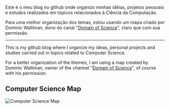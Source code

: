 Este é o meu blog no github onde organizo minhas idéias, projetos pessoais e estudos realizados em tópicos relacionados à Ciência da Computação.

Para uma melhor organização dos temas, estou usando um mapa criado por Dominic Walliman, dono do canal "[Domain of Science](https://www.youtube.com/channel/UCxqAWLTk1CmBvZFPzeZMd9A)", claro que com sua permissão.

----------

This is my github blog where I organize my ideas, personal projects and studies carried out in topics related to Computer Science.

For a better organization of the themes, I am using a map created by Dominic Walliman, owner of the channel "[Domain of Science](https://www.youtube.com/channel/UCxqAWLTk1CmBvZFPzeZMd9A)", of course with his permission.

## Computer Science Map
![Computer Science Map](https://farm5.staticflickr.com/4387/36231833334_b3581aa9af_o.png)

